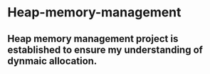 # Heap-memory-management

## Heap memory management project is established to ensure my understanding of dynmaic allocation.
